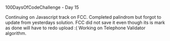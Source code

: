 100DaysOfCodeChallenge - Day 15

Continuing on Javascript track on FCC. Completed palindrom but forgot to update from yesterdays solution. FCC did not save it even though its is mark as done will have to redo upload :(
Working on Telephone Validator algorithm.